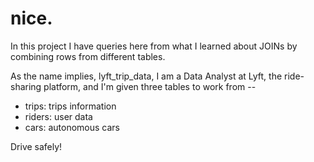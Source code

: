 # nice.

In this project I have queries here from what I learned about
JOINs by combining rows from different tables.

As the name implies, lyft_trip_data, I am a Data Analyst at Lyft,
the ride-sharing platform, and I'm given three tables to work from --

- trips: trips information
- riders: user data
- cars: autonomous cars

Drive safely!

